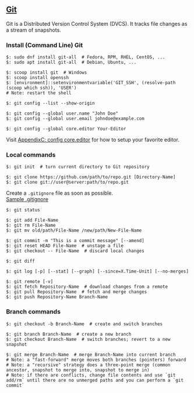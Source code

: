 ## [Git](https://git-scm.com/)

Git is a Distributed Version Control System (DVCS). It tracks file changes as a stream of snapshots.  

### Install (Command Line) Git

```
$: sudo dnf install git-all  # Fedora, RPM, RHEL, CentOS, ...
$: sudo apt install git-all  # Debian, Ubuntu, ...

$: scoop install git  # Windows
$: scoop install openssh
$: [environment]::setenvironmentvariable('GIT_SSH', (resolve-path (scoop which ssh)), 'USER')
# Note: restart the shell
```

```
$: git config --list --show-origin

$: git config --global user.name "John Doe"
$: git config --global user.email johndoe@example.com

$: git config --global core.editor Your-Editor
```
Visit [AppendixC: config core.editor](https://git-scm.com/book/en/v2/Appendix-C%3A-Git-Commands-Setup-and-Config#_core_editor) for how to setup your favorite editor.  

### Local commands

```
$: git init  # turn current directory to Git repository

$: git clone https://github.com/path/to/repo.git [Directory-Name]
$: git clone git://user@server:path/to/repo.git
```

Create a `.gitignore` file as soon as possible.  
[Sample .gitignore](https://github.com/github/gitignore)  

```
$: git status

$: git add File-Name
$: git rm File-Name
$: git mv old/path/File-Name /new/path/New-File-Name

$: git commit -m "This is a commit message" [--amend]
$: git reset HEAD File-Name  # unstage a file
$: git checkout -- File-Name  # discard local changes

$: git diff

$: git log [-p] [--stat] [--graph] [--since=X.Time-Unit] [--no-merges]

$: git remote [-v]
$: git fetch Repository-Name  # download changes from a remote
$: git pull Repository-Name  # fetch and merge changes
$: git push Repository-Name Branch-Name
```

### Branch commands

```
$: git checkout -b Branch-Name  # create and switch branches

$: git branch Branch-Name  # create a new branch
$: git checkout Branch-Name  # switch branches; revert to a new snapshot

$: git merge Branch-Name  # merge Branch-Name into current branch
# Note: a "fast-forward" merge moves both branches (pointers) forward
# Note: a "recursive" strategy does a three-point merge (common ancestor, snapshot to merge into, snapshot to merge in)
# Note: if there are conflicts, change file contents and use `git add/rm` until there are no unmerged paths and you can perform a `git commit`
```
